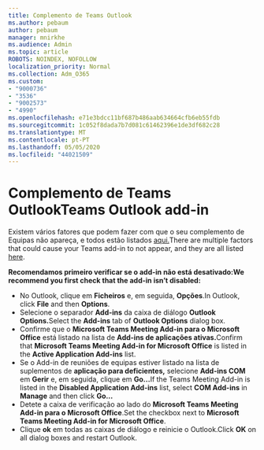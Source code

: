```yaml
---
title: Complemento de Teams Outlook
ms.author: pebaum
author: pebaum
manager: mnirkhe
ms.audience: Admin
ms.topic: article
ROBOTS: NOINDEX, NOFOLLOW
localization_priority: Normal
ms.collection: Adm_O365
ms.custom:
- "9000736"
- "3536"
- "9002573"
- "4990"
ms.openlocfilehash: e71e3bdcc11bf687b486aab634664cfb6eb55fdb
ms.sourcegitcommit: 1c052f8dada7b7d081c61462396e1de3df682c28
ms.translationtype: MT
ms.contentlocale: pt-PT
ms.lasthandoff: 05/05/2020
ms.locfileid: "44021509"
---
```

# <a name="teams-outlook-add-in"></a><span data-ttu-id="3bc92-102">Complemento de Teams Outlook</span><span class="sxs-lookup"><span data-stu-id="3bc92-102">Teams Outlook add-in</span></span>

<span data-ttu-id="3bc92-103">Existem vários fatores que podem fazer com que o seu complemento de Equipas não apareça, e todos estão listados [aqui.](https://docs.microsoft.com/microsoftteams/teams-add-in-for-outlook#teams-meeting-add-in-in-outlook-for-windows-does-not-show)</span><span class="sxs-lookup"><span data-stu-id="3bc92-103">There are multiple factors that could cause your Teams add-in to not appear, and they are all listed [here](https://docs.microsoft.com/microsoftteams/teams-add-in-for-outlook#teams-meeting-add-in-in-outlook-for-windows-does-not-show).</span></span>

<span data-ttu-id="3bc92-104">**Recomendamos primeiro verificar se o add-in não está desativado:**</span><span class="sxs-lookup"><span data-stu-id="3bc92-104">**We recommend you first check that the add-in isn’t disabled:**</span></span>

- <span data-ttu-id="3bc92-105">No Outlook, clique em **Ficheiros** e, em seguida, **Opções**.</span><span class="sxs-lookup"><span data-stu-id="3bc92-105">In Outlook, click **File** and then **Options**.</span></span>
- <span data-ttu-id="3bc92-106">Selecione o separador **Add-ins** da caixa de diálogo **Outlook Options.**</span><span class="sxs-lookup"><span data-stu-id="3bc92-106">Select the **Add-ins** tab of **Outlook Options** dialog box.</span></span>
- <span data-ttu-id="3bc92-107">Confirme que o **Microsoft Teams Meeting Add-in para o Microsoft Office** está listado na lista de **Add-ins de aplicações ativas.**</span><span class="sxs-lookup"><span data-stu-id="3bc92-107">Confirm that **Microsoft Teams Meeting Add-in for Microsoft Office** is listed in the **Active Application Add-ins** list.</span></span>
- <span data-ttu-id="3bc92-108">Se o Add-in de reuniões de equipas estiver listado na lista de suplementos de **aplicação para deficientes,** selecione **Add-ins COM** em **Gerir** e, em seguida, clique em **Go...**</span><span class="sxs-lookup"><span data-stu-id="3bc92-108">If the Teams Meeting Add-in is listed in the **Disabled Application Add-ins** list, select **COM Add-ins** in **Manage** and then click **Go…**</span></span>
- <span data-ttu-id="3bc92-109">Detete a caixa de verificação ao lado do **Microsoft Teams Meeting Add-in para o Microsoft Office**.</span><span class="sxs-lookup"><span data-stu-id="3bc92-109">Set the checkbox next to **Microsoft Teams Meeting Add-in for Microsoft Office**.</span></span>
- <span data-ttu-id="3bc92-110">Clique **ok** em todas as caixas de diálogo e reinicie o Outlook.</span><span class="sxs-lookup"><span data-stu-id="3bc92-110">Click **OK** on all dialog boxes and restart Outlook.</span></span>
